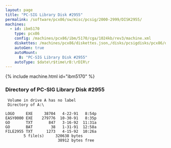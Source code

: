 ```yaml
---
layout: page
title: "PC-SIG Library Disk #2955"
permalink: /software/pcx86/sw/misc/pcsig/2000-2999/DISK2955/
machines:
  - id: ibm5170
    type: pcx86
    config: /machines/pcx86/ibm/5170/cga/1024kb/rev3/machine.xml
    diskettes: /machines/pcx86/diskettes.json,/disks/pcsigdisks/pcx86/diskettes.json
    autoGen: true
    autoMount:
      B: "PC-SIG Library Disk #2955"
    autoType: $date\r$time\rB:\rDIR\r
---
```


{% include machine.html id="ibm5170" %}

### Directory of PC-SIG Library Disk #2955

     Volume in drive A has no label
     Directory of A:\

    LOGO     EXE     38704   4-22-91   8:54p
    EASY0000 EXE    279776  10-30-91   8:35p
    GO       TXT       847   3-16-92  11:31a
    GO       BAT        38   1-31-91  12:58a
    FILE2955 TXT      1273   4-15-92  10:26a
            5 file(s)     320638 bytes
                           38912 bytes free
